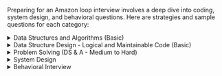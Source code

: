 Preparing for an Amazon loop interview involves a deep dive into coding, system design, and behavioral questions. Here are strategies and sample questions for each category:
<details>
  <summary> Data Structures and Algorithms (Basic) </summary>

## 1. Coding (Data Structures & Algorithms)
For this round, focus on fundamental data structures and algorithms. Practice problems on arrays, strings, linked lists, trees, graphs, sorting, searching, and dynamic programming.

### Two Sum
```cpp
vector<int> twoSum(vector<int>& nums, int target) {
    unordered_map<int, int> map;
    for (int i = 0; i < nums.size(); i++) {
        int complement = target - nums[i];
        if (map.find(complement) != map.end()) {
            return {map[complement], i};
        }
        map[nums[i]] = i;
    }
    return {};
}
```

### Reverse Linked List
```cpp
ListNode* reverseList(ListNode* head) {
    ListNode* prev = nullptr;
    while (head) {
        ListNode* next = head->next;
        head->next = prev;
        prev = head;
        head = next;
    }
    return prev;
}
```

### Valid Parentheses
```cpp
bool isValid(string s) {
    stack<char> stack;
    unordered_map<char, char> map = {{')', '('}, {'}', '{'}, {']', '['}};
    for (char c : s) {
        if (map.find(c) != map.end()) {
            if (stack.empty() || stack.top() != map[c]) return false;
            stack.pop();
        } else {
            stack.push(c);
        }
    }
    return stack.empty();
}
```

### Merge Intervals
```cpp
vector<vector<int>> merge(vector<vector<int>>& intervals) {
    if (intervals.empty()) return {};
    sort(intervals.begin(), intervals.end());
    vector<vector<int>> merged;
    merged.push_back(intervals[0]);
    for (auto& interval : intervals) {
        if (interval[0] <= merged.back()[1]) {
            merged.back()[1] = max(merged.back()[1], interval[1]);
        } else {
            merged.push_back(interval);
        }
    }
    return merged;
}
```

### Binary Tree Level Order Traversal
```cpp
vector<vector<int>> levelOrder(TreeNode* root) {
    vector<vector<int>> result;
    if (!root) return result;
    queue<TreeNode*> q;
    q.push(root);
    while (!q.empty()) {
        int size = q.size();
        vector<int> level;
        for (int i = 0; i < size; i++) {
            TreeNode* node = q.front();
            q.pop();
            level.push_back(node->val);
            if (node->left) q.push(node->left);
            if (node->right) q.push(node->right);
        }
        result.push_back(level);
    }
    return result;
}
```

### Longest Substring Without Repeating Characters
```cpp
int lengthOfLongestSubstring(string s) {
    vector<int> map(256, -1);
    int left = 0, right = 0, maxLength = 0;
    while (right < s.length()) {
        if (map[s[right]] != -1) {
            left = max(map[s[right]] + 1, left);
        }
        map[s[right]] = right;
        maxLength = max(maxLength, right - left + 1);
        right++;
    }
    return maxLength;
}
```

### Find Median from Data Stream
```cpp
class MedianFinder {
    priority_queue<int> maxHeap; // Left half
    priority_queue<int, vector<int>, greater<int>> minHeap; // Right half

public:
    void addNum(int num) {
        maxHeap.push(num);
        minHeap.push(maxHeap.top());
        maxHeap.pop();
        if (maxHeap.size() < minHeap.size()) {
            maxHeap.push(minHeap.top());
            minHeap.pop();
        }
    }
    
    double findMedian() {
        return maxHeap.size() > minHeap.size() ? maxHeap.top() : (maxHeap.top() + minHeap.top()) / 2.0;
    }
};
```

### Top K Frequent Elements
```cpp
vector<int> topKFrequent(vector<int>& nums, int k) {
    unordered_map<int, int> count;
    for (int num : nums) count[num]++;
    priority_queue<pair<int, int>> pq;
    for (auto& p : count) pq.push({p.second, p.first});
    vector<int> result;
    for (int i = 0; i < k; i++) {
        result.push_back(pq.top().second);
        pq.pop();
    }
    return result;
}
```

### Word Ladder
```cpp
int ladderLength(string beginWord, string endWord, vector<string>& wordList) {
    unordered_set<string> wordSet(wordList.begin(), wordList.end());
    if (wordSet.find(endWord) == wordSet.end()) {
        return 0;
    }

    queue<pair<string, int>> q;
    q.push({beginWord, 1});

    while (!q.empty()) {
        auto [currentWord, level] = q.front();
        q.pop();

        if (currentWord == endWord) {
            return level;
        }

        for (int i = 0; i < currentWord.size(); ++i) {
            string temp = currentWord;
            for (char c = 'a'; c <= 'z'; ++c) {
                temp[i] = c;
                if (temp == currentWord) continue;
                if (wordSet.find(temp) != wordSet.end()) {
                    q.push({temp, level + 1});
                    wordSet.erase(temp);
                }
            }
        }
    }

    return 0;
}
```

### Trapping Rain Water
```cpp
int trap(vector<int>& height) {
    int left = 0, right = height.size() - 1, leftMax = 0, rightMax = 0, water = 0;
    while (left < right) {
        if (height[left] < height[right]) {
            leftMax = max(leftMax, height[left]);
            water += leftMax - height[left];
            left++;
        } else {
            rightMax = max(rightMax, height[right]);
            water += rightMax - height[right];
            right--;
        }
    }
    return water;
}
```

### Preparation Tips
- Practice Regularly: Use platforms like LeetCode, HackerRank, and CodeSignal.
- Understand Fundamentals: Focus on time complexity, space complexity, and edge cases.
- Mock Interviews: Simulate real interview conditions with peers or using interview prep tools.
</details>

<details>
  <summary> Data Structure Design - Logical and Maintainable Code (Basic) </summary>
## 2. Coding (Ability to Write Logical & Maintainable Code)
Here, focus on writing clean, efficient, and well-structured code. Emphasize code readability, modularity, and proper use of data structures.

### LRU Cache Implementation
Operations:
*	put(key, value) – Insert or update key-value pair.
*	get(key) – Return the value if key exists, otherwise return -1.
Hint:
Use Hash Map + Doubly Linked List.
*	Hash map: For O(1) access to cache items.
*	Doubly linked list: To track usage order efficiently.

```cpp
class LRUCache {
    int capacity;
    list<int> lru;
    unordered_map<int, pair<int, list<int>::iterator>> cache;

public:
    LRUCache(int capacity) : capacity(capacity) {}

    int get(int key) {
        if (cache.find(key) == cache.end()) return -1;
        lru.erase(cache[key].second);
        lru.push_front(key);
        cache[key].second = lru.begin();
        return cache[key].first;
    }

    void put(int key, int value) {
        if (cache.find(key) != cache.end()) {
            lru.erase(cache[key].second);
        } else if (lru.size() >= capacity) {
            cache.erase(lru.back());
            lru.pop_back();
        }
        lru.push_front(key);
        cache[key] = {value, lru.begin()};
    }
};
```

### Design a Stack with Increment Operation
```cpp
class CustomStack {
    vector<int> stack;
    int maxSize;

public:
    CustomStack(int maxSize) : maxSize(maxSize) {}

    void push(int x) {
        if (stack.size() < maxSize) {
            stack.push_back(x);
        }
    }

    int pop() {
        if (stack.empty()) return -1;
        int val = stack.back();
        stack.pop_back();
        return val;
    }

    void increment(int k, int val) {
        for (int i = 0; i < min(k, (int)stack.size()); i++) {
            stack[i] += val;
        }
    }
};
```

### Flatten a Nested List Iterator
```cpp
class NestedIterator {
    vector<int> list;
    int index = 0;

    void flattenList(const vector<NestedInteger>& nestedList) {
        for (const auto& ni : nestedList) {
            if (ni.isInteger()) {
                list.push_back(ni.getInteger());
            } else {
                flattenList(ni.getList());
            }
        }
    }

public:
    NestedIterator(vector<NestedInteger> &nestedList) {
        flattenList(nestedList);
    }

    int next() {
        return list[index++];
    }

    bool hasNext() {
        return index < list.size();
    }
};
```

### Design Hit Counter
Operations:
*	hit(timestamp) – Record a hit at a given timestamp (in seconds).
*	getHits(timestamp) – Get the number of hits in the last 5 minutes (300 seconds).
Hint:
Use a Queue/Deque.
*	Store timestamps in the queue and remove expired hits.

```cpp
class HitCounter {
    deque<pair<int,int>> q;
public:   
    void hit(int timestamp) {
        if(!q.empty() && q.back().first == timestamp) {
            q.back().second++;
        } else {
            q.push_back({timestamp, 1});
        }
    }
    
    int getHits(int timestamp) {
        while(!q.empty() && q.front().first <= timestamp - 300) {
            q.pop_front();
        }
        int count = 0;
        for(auto &hit: q) {
            count += hit.second;
        }
        return count;
    }
};
```

### Serialize and Deserialize Binary Tree
```cpp
class Codec {
public:
    string serialize(TreeNode* root) {
        if (!root) return "null";
        return to_string(root->val) + "," + serialize(root->left) + "," + serialize(root->right);
    }

    TreeNode* deserialize(string data) {
        queue<string> q;
        string str;
        for (char c : data) {
            if (c == ',') {
                q.push(str);
                str = "";
            } else {
                str += c;
            }
        }
        if (!str.empty()) q.push(str);
        return deserializeHelper(q);
    }

private:
    TreeNode* deserializeHelper(queue<string>& q) {
        if (q.empty()) return nullptr;
        string str = q.front();
        q.pop();
        if (str == "null") return nullptr;
        TreeNode* root = new TreeNode(stoi(str));
        root->left = deserializeHelper(q);
        root->right = deserializeHelper(q);
        return root;
    }
};
```

### Design a Tic-Tac-Toe
```cpp
class TicTacToe {
    vector<int> rows, cols;
    int diag1, diag2, n;

public:
    TicTacToe(int n) : n(n), rows(n, 0), cols(n, 0), diag1(0), diag2(0) {}

    int move(int row, int col, int player) {
        int val = (player == 1) ? 1 : -1;
        rows[row] += val;
        cols[col] += val;
        if (row == col) diag1 += val;
        if (row + col == n - 1) diag2 += val;

        if (abs(rows[row]) == n || abs(cols[col]) == n || abs(diag1) == n || abs(diag2) == n) {
            return player;
        }
        return 0;
    }
};
```

### Design a Phone Directory
```cpp
class PhoneDirectory {
    queue<int> available;
    unordered_set<int> used;
    int maxNumbers;

public:
    PhoneDirectory(int maxNumbers) : maxNumbers(maxNumbers) {
        for (int i = 0; i < maxNumbers; i++) {
            available.push(i);
        }
    }

    int get() {
        if (available.empty()) return -1;
        int number = available.front();
        available.pop();
        used.insert(number);
        return number;
    }

    bool check(int number) {
        return used.find(number) == used.end();
    }

    void release(int number) {
        if (used.find(number) != used.end()) {
            used.erase(number);
            available.push(number);
        }
    }
};
```

### Design Circular Queue
Operations:
*	enQueue(value) – Insert value into the queue.
*	deQueue() – Remove value from the queue.
*	Front() – Get the front item.
*	Rear() – Get the rear item.
*	isEmpty() / isFull() – Check if the queue is empty or full.
Hint:
Use a Circular Array with head and tail pointers.

```cpp
class MyCircularQueue {
    vector<int> queue;
    int head, tail, size;

public:
    MyCircularQueue(int k) : queue(k), head(-1), tail(-1), size(0) {}

    bool enQueue(int value) {
        if (isFull()) return false;
        if (isEmpty()) head = 0;
        tail = (tail + 1) % queue.size();
        queue[tail] = value;
        size++;
        return true;
    }

    bool deQueue() {
        if (isEmpty()) return false;
        if (head == tail) {
            head = tail = -1;
        } else {
            head = (head + 1) % queue.size();
        }
        size--;
        return true;
    }

    int Front() {
        return isEmpty() ? -1 : queue[head];
    }

    int Rear() {
        return isEmpty() ? -1 : queue[tail];
    }

    bool isEmpty() {
        return size == 0;
    }

    bool isFull() {
        return size == queue.size();
    }
};
```

### Design a Key-Value Store
```cpp
class KeyValueStore {
    unordered_map<string, string> store;
    unordered_map<string, unordered_set<string>> prefixMap;

public:
    void put(string key, string value) {
        store[key] = value;
        for (int i = 1; i <= key.size(); i++) {
            prefixMap[key.substr(0, i)].insert(key);
        }
    }

    string get(string key) {
        return store.count(key) ? store[key] : "";
    }

    vector<string> searchByPrefix(string prefix) {
        if (!prefixMap.count(prefix)) return {};
        return vector<string>(prefixMap[prefix].begin(), prefixMap[prefix].end());
    }
};
```

### Design Rate Limiter
```cpp
class RateLimiter {
    unordered_map<string, queue<int>> userRequests;
    int limit, windowSize;

public:
    RateLimiter(int limit, int windowSize) : limit(limit), windowSize(windowSize) {}

    bool isAllowed(string userId, int timestamp) {
        if (userRequests[userId].size() < limit) {
            userRequests[userId].push(timestamp);
            return true;
        }

        while (!userRequests[userId].empty() && userRequests[userId].front() <= timestamp - windowSize) {
            userRequests[userId].pop();
        }

        if (userRequests[userId].size() < limit) {
            userRequests[userId].push(timestamp);
            return true;
        }

        return false;
    }
};
```
### Design a Twitter Clone
Operations:
*	postTweet(userId, tweetId) – Post a tweet.
*	getNewsFeed(userId) – Retrieve 10 most recent tweets from followed users.
*	follow(followerId, followeeId) – Follow a user.
*	unfollow(followerId, followeeId) – Unfollow a user.

Use Hash Map + Min-Heap/Priority Queue.
*	Hash map: To store user tweets.
*	Min-Heap: To retrieve the 10 most recent tweets.

```cpp
#include <unordered_map>
#include <set>
#include <vector>
#include <queue>

class Twitter {
    int timestamp = 0;
    std::unordered_map<int, std::set<int>> followers;
    std::unordered_map<int, std::vector<std::pair<int, int>>> tweets;

public:
    void postTweet(int userId, int tweetId) {
        tweets[userId].push_back({timestamp++, tweetId});
    }

    std::vector<int> getNewsFeed(int userId) {
        std::priority_queue<std::pair<int, int>> pq;
        for (auto &[time, tweet] : tweets[userId]) pq.push({time, tweet});
        for (auto followee : followers[userId])
            for (auto &[time, tweet] : tweets[followee])
                pq.push({time, tweet});

        std::vector<int> feed;
        while (!pq.empty() && feed.size() < 10) {
            feed.push_back(pq.top().second);
            pq.pop();
        }
        return feed;
    }

    void follow(int followerId, int followeeId) {
        if (followerId != followeeId) followers[followerId].insert(followeeId);
    }

    void unfollow(int followerId, int followeeId) {
        followers[followerId].erase(followeeId);
    }
};
```

### Design a File System
Operations:
*	mkdir(path) – Create a directory.
*	addContentToFile(path, content) – Add content to a file.
*	readContentFromFile(path) – Read the content of a file.
```cpp
#include <unordered_map>
#include <string>
#include <sstream>

class FileSystem {
    std::unordered_map<std::string, std::string> files;

public:
    bool mkdir(const std::string &path) {
        if (files.count(path)) return false;
        files[path] = "";
        return true;
    }

    void addContentToFile(const std::string &path, const std::string &content) {
        files[path] += content;
    }

    std::string readContentFromFile(const std::string &path) {
        return files[path];
    }
};
```

### Design a Snake Game
Operations:
*	move(direction) – Move the snake in a given direction and return the score.
*	Game over if the snake runs into itself or the wall.
Hint:
Use a Deque + Hash Set.
*	Deque: To track the snake’s body.
*	Hash set: To check collisions.

```cpp
#include <deque>
#include <unordered_set>
#include <vector>

class SnakeGame {
    int width, height, score = 0;
    std::deque<std::pair<int, int>> snake;  // Snake's body
    std::unordered_set<int> snakeSet;  // To check for collisions
    std::vector<std::pair<int, int>> food;  // Food positions
    int foodIndex = 0;

    int hash(int row, int col) { return row * width + col; }  // Hashing for 2D coordinates

public:
    SnakeGame(int width, int height, std::vector<std::pair<int, int>> food) 
        : width(width), height(height), food(food) {
        snake.push_back({0, 0});
        snakeSet.insert(hash(0, 0));
    }

    int move(std::string direction) {
        auto head = snake.front();
        if (direction == "U") head.first--;
        else if (direction == "D") head.first++;
        else if (direction == "L") head.second--;
        else if (direction == "R") head.second++;

        // Check for boundary or self-collision
        int newHeadHash = hash(head.first, head.second);
        if (head.first < 0 || head.first >= height || head.second < 0 || head.second >= width ||
            (snakeSet.count(newHeadHash) && newHeadHash != hash(snake.back().first, snake.back().second)))
            return -1;  // Game over

        snake.push_front(head);
        snakeSet.insert(newHeadHash);

        // Eat food
        if (foodIndex < food.size() && head == food[foodIndex]) {
            score++;
            foodIndex++;
        } else {  // Remove tail if no food eaten
            auto tail = snake.back();
            snake.pop_back();
            snakeSet.erase(hash(tail.first, tail.second));
        }

        return score;
    }
};
```

### Design a Time-Based Key-Value Store
Operations:
*	set(key, value, timestamp) – Store a key-value pair with a timestamp.
*	get(key, timestamp) – Retrieve the value for a key at the latest timestamp ≤ the given timestamp.
Hint:
Use a Hash Map + Sorted List/Map.
*	Hash map: For fast access by key.
*	Sorted list: To store values with timestamps.

```cpp
#include <unordered_map>
#include <map>

class TimeMap {
    std::unordered_map<std::string, std::map<int, std::string>> store;

public:
    void set(const std::string &key, const std::string &value, int timestamp) {
        store[key][timestamp] = value;
    }

    std::string get(const std::string &key, int timestamp) {
        auto it = store[key].upper_bound(timestamp);
        if (it == store[key].begin()) return "";  // No valid timestamp found
        return std::prev(it)->second;
    }
};
```

### Design an Autocomplete System
Operations:
*	input(c) – Accept a character input and suggest top 3 phrases that start with the current prefix.

Hint:
Use a Trie + Hash Map.
*	Trie: For prefix matching.
*	Hash map: To store sentence frequencies.

```cpp
#include <unordered_map>
#include <vector>
#include <string>
#include <algorithm>

class AutocompleteSystem {
    std::unordered_map<std::string, int> frequency;
    std::string currentInput;

public:
    AutocompleteSystem(const std::vector<std::pair<std::string, int>> &sentences) {
        for (const auto &[sentence, freq] : sentences) {
            frequency[sentence] = freq;
        }
    }

    std::vector<std::string> input(char c) {
        if (c == '#') {  // Store the current input
            frequency[currentInput]++;
            currentInput.clear();
            return {};
        }

        currentInput += c;
        std::vector<std::pair<int, std::string>> matches;

        // Find all matching sentences
        for (const auto &[sentence, freq] : frequency) {
            if (sentence.find(currentInput) == 0) {
                matches.emplace_back(-freq, sentence);  // Use negative freq for sorting
            }
        }

        // Sort by frequency and lexicographical order
        std::sort(matches.begin(), matches.end());
        std::vector<std::string> result;
        for (int i = 0; i < std::min(3, (int)matches.size()); ++i) {
            result.push_back(matches[i].second);
        }
        return result;
    }
};
```

### Design a Data Structure for O(1) Insert, Delete, and Random Retrieval
Operations:
*	insert(val) – Insert a value.
*	remove(val) – Remove a value.
*	getRandom() – Return a random value from the set.

Hint:
Use Hash Map + Dynamic Array.
*	Hash map: For fast lookups.
*	Array: To get random elements efficiently.
```cpp
#include <unordered_map>
#include <vector>
#include <cstdlib>

class RandomizedSet {
    std::unordered_map<int, int> map;
    std::vector<int> data;

public:
    bool insert(int val) {
        if (map.count(val)) return false;
        map[val] = data.size();
        data.push_back(val);
        return true;
    }

    bool remove(int val) {
        if (!map.count(val)) return false;
        int lastElement = data.back();
        int index = map[val];
        data[index] = lastElement;
        map[lastElement] = index;
        data.pop_back();
        map.erase(val);
        return true;
    }

    int getRandom() {
        return data[rand() % data.size()];
    }
};
```

### Design a Leaderboard System
Operations:
*	addScore(playerId, score) – Add score for a player.
*	top(K) – Get the top K players.
*	reset(playerId) – Reset the score of a player to 0.
Hint:
Use a Hash Map + Priority Queue.
```cpp
#include <unordered_map>
#include <map>

class Leaderboard {
    std::unordered_map<int, int> playerScores;  // playerId -> score
    std::map<int, int, std::greater<>> scores;  // score -> count of players

public:
    void addScore(int playerId, int score) {
        int oldScore = playerScores[playerId];
        if (oldScore > 0) {
            scores[oldScore]--;
            if (scores[oldScore] == 0) scores.erase(oldScore);
        }
        int newScore = oldScore + score;
        playerScores[playerId] = newScore;
        scores[newScore]++;
    }

    int top(int K) {
        int sum = 0;
        for (auto &[score, count] : scores) {
            int take = std::min(K, count);
            sum += take * score;
            K -= take;
            if (K == 0) break;
        }
        return sum;
    }

    void reset(int playerId) {
        int score = playerScores[playerId];
        scores[score]--;
        if (scores[score] == 0) scores.erase(score);
        playerScores.erase(playerId);
    }
};
```

### Preparation Tips
- Code Readability: Use meaningful variable names and comments to describe the logic.
- Modular Code: Break down the problem into functions and classes.
- Edge Cases: Consider and handle edge cases thoroughly.
</details>

<details>
    <summary> Problem Solving (DS & A - Medium to Hard) </summary>
## 3. Coding (Problem Solving Focused Session)
This round emphasizes problem-solving skills and the ability to think through complex problems.

### Word Search
```cpp
bool exist(vector<vector<char>>& board, string word) {
    int m = board.size(), n = board[0].size();
    for (int i = 0; i < m; i++) {
        for (int j = 0; j < n; j++) {
            if (dfs(board, word, i, j, 0)) return true;
        }
    }
    return false;
}

bool dfs(vector<vector<char>>& board, string& word, int i, int j, int k) {
    if (k == word.size()) return true;
    if (i < 0 || i >= board.size() || j < 0 || j >= board[0].size() || board[i][j] != word[k]) return false;
    char tmp = board[i][j];
    board[i][j] = '#';
    bool found = dfs(board, word, i + 1, j, k + 1) ||
                 dfs(board, word, i - 1, j, k + 1) ||
                 dfs(board, word, i, j + 1, k + 1) ||
                 dfs(board, word, i, j - 1, k + 1);
    board[i][j] = tmp;
    return found;
}
```

### Course Schedule
```cpp
bool canFinish(int numCourses, vector<vector<int>>& prerequisites) {
    vector<vector<int>> graph(numCourses);
    vector<int> inDegree(numCourses, 0);
    for (auto& pre : prerequisites) {
        graph[pre[1]].push_back(pre[0]);
        inDegree[pre[0]]++;
    }
    queue<int> q;
    for (int i = 0; i < numCourses; i++) {
        if (inDegree[i] == 0) q.push(i);
    }
    int count = 0;
    while (!q.empty()) {
        int course = q.front();
        q.pop();
        count++;
        for (int nextCourse : graph[course]) {
            if (--inDegree[nextCourse] == 0) q.push(nextCourse);
        }
    }
    return count == numCourses;
}
```

### Merge k Sorted Lists
```cpp
ListNode* mergeKLists(vector<ListNode*>& lists) {
    auto comp = [](ListNode* a, ListNode* b) { return a->val > b->val; };
    priority_queue<ListNode*, vector<ListNode*>, decltype(comp)> pq(comp);
    for (auto list : lists) {
        if (list) pq.push(list);
    }
    ListNode* dummy = new ListNode(0), *tail = dummy;
    while (!pq.empty()) {
        ListNode* node = pq.top();
        pq.pop();
        tail->next = node;
        tail = node;
        if (node->next) pq.push(node->next);
    }
    return dummy->next;
}
```

### Clone Graph
```cpp
Node* cloneGraph(Node* node) {
    if (!node) return nullptr;
    unordered_map<Node*, Node*> visited;
    return cloneGraphDFS(node, visited);
}

Node* cloneGraphDFS(Node* node, unordered_map<Node*, Node*>& visited) {
    if (visited.count(node)) return visited[node];
    Node* clone = new Node(node->val);
    visited[node] = clone;
    for (Node* neighbor : node->neighbors) {
        clone->neighbors.push_back(cloneGraphDFS(neighbor, visited));
    }
    return clone;
}
```

### Largest Rectangle in Histogram
```cpp
int largestRectangleArea(vector<int>& heights) {
    stack<int> s;
    heights.push_back(0);
    int maxArea = 0;
    for (int i = 0; i < heights.size(); i++) {
        while (!s.empty() && heights[s.top()] > heights[i]) {
            int height = heights[s.top()];
            s.pop();
            int width = s.empty() ? i : i - s.top() - 1;
            maxArea = max(maxArea, height * width);
        }
        s.push(i);
    }
    return maxArea;
}
```

### Sliding Window Maximum
```cpp
vector<int> maxSlidingWindow(vector<int>& nums, int k) {
    deque<int> dq;
    vector<int> result;
    for (int i = 0; i < nums.size(); i++) {
        if (!dq.empty() && dq.front() == i - k) dq.pop_front();
        while (!dq.empty() && nums[dq.back()] < nums[i]) dq.pop_back();
        dq.push_back(i);
        if (i >= k - 1) result.push_back(nums[dq.front()]);
    }
    return result;
}
```

### Implement Trie (Prefix Tree)
```cpp
class Trie {
private:
    struct TrieNode {
        unordered_map<char, TrieNode*> children;
        bool isEndOfWord = false;
    };

    TrieNode* root;

public:
    Trie() {
        root = new TrieNode();
    }

    void insert(string word) {
        TrieNode* node = root;
        for (char c : word) {
            if (!node->children[c]) {
                node->children[c] = new TrieNode();
            }
            node = node->children[c];
        }
        node->isEndOfWord = true;
    }

    bool search(string word) {
        TrieNode* node = root;
        for (char c : word) {
            if (!node->children[c]) return false;
            node = node->children[c];
        }
        return node->isEndOfWord;
    }

    bool startsWith(string prefix) {
        TrieNode* node = root;
        for (char c : prefix) {
            if (!node->children[c]) return false;
            node = node->children[c];
        }
        return true;
    }
};
```

### Implement LRU Cache
```cpp
class LRUCache {
    int capacity;
    list<pair<int, int>> cache;
    unordered_map<int, list<pair<int, int>>::iterator> map;

public:
    LRUCache(int capacity) : capacity(capacity) {}

    int get(int key) {
        if (map.find(key) == map.end()) return -1;
        cache.splice(cache.begin(), cache, map[key]);
        return map[key]->second;
    }

    void put(int key, int value) {
        if (map.find(key) != map.end()) {
            cache.splice(cache.begin(), cache, map[key]);
            map[key]->second = value;
        } else {
            if (cache.size() == capacity) {
                map.erase(cache.back().first);
                cache.pop_back();
            }
            cache.push_front({key, value});
            map[key] = cache.begin();
        }
    }
};
```

### Design Hit Counter
```cpp
class HitCounter {
    queue<pair<int, int>> hits;

public:
    void hit(int timestamp) {
        if (!hits.empty() && hits.back().first == timestamp) {
            hits.back().second++;
        } else {
            hits.push({timestamp, 1});
        }
    }

    int getHits(int timestamp) {
        while (!hits.empty() && hits.front().first <= timestamp - 300) {
            hits.pop();
        }
        int count = 0;
        for (auto& hit : hits) {
            count += hit.second;
        }
        return count;
    }
};
```

### Median of Two Sorted Arrays
```cpp
double findMedianSortedArrays(vector<int>& nums1, vector<int>& nums2) {
    int m = nums1.size(), n = nums2.size();
    if (m > n) return findMedianSortedArrays(nums2, nums1);
    int low = 0, high = m, halfLen = (m + n + 1) / 2;
    while (low <= high) {
        int i = (low + high) / 2;
        int j = halfLen - i;
        if (i < m && nums1[i] < nums2[j - 1]) {
            low = i + 1;
        } else if (i > 0 && nums1[i - 1] > nums2[j]) {
            high = i - 1;
        } else {
            int maxLeft = 0;
            if (i == 0) maxLeft = nums2[j - 1];
            else if (j == 0) maxLeft = nums1[i - 1];
            else maxLeft = max(nums1[i - 1], nums2[j - 1]);
            if ((m + n) % 2 == 1) return maxLeft;
            int minRight = 0;
            if (i == m) minRight = nums2[j];
            else if (j == n) minRight = nums1[i];
            else minRight = min(nums1[i], nums2[j]);
            return (maxLeft + minRight) / 2.0;
        }
    }
    return 0.0;
}
```

### Preparation Tips
- Optimize: Aim for optimal solutions, not just correct ones.
- Dry Run: Walk through your solution with sample inputs.
- Edge Cases: Consider edge cases and handle them.
</details>
<details>
    <summary> System Design</summary>
## 4. System Design
This round tests your ability to design large-scale distributed systems.

1. Design a URL Shortener
    Key Points: Database schema, generating unique short URLs, handling collisions, scaling, and analytics.
2. Design a Chat System
    Key Points: Real-time messaging, user presence, message storage, and retrieval.
3. Design a Rate Limiter
    Key Points: Throttling, sliding window algorithm, distributed environment.
4. Design a Social Media Feed
    Key Points: Feed generation, ranking algorithms, caching, handling high read/write throughput.
5. Design a File Storage Service (like Dropbox)
    Key Points: File metadata storage, versioning, chunking large files, sync across devices.
6. Design an Online Bookstore
    Key Points: Inventory management, search, recommendation system, payment processing.
7. Design a Notification System
    Key Points: Push notifications, email, SMS, delivery guarantees, rate limiting.
8. Design a Search Autocomplete System
    Key Points: Trie data structure, caching, ranking results.
9. Design a Ride Sharing Service
    Key Points: Matching algorithms, handling surge pricing, route optimization.
10. Design a Video Streaming Service
    Key Points: Video encoding, CDN, handling high concurrency, recommendations.

### Preparation Tips
- High-Level Architecture: Start with a high-level architecture and dive into details.
- Trade-offs: Discuss trade-offs and justify your design choices.
- Scalability: Consider scalability and performance implications.
- Diagrams: Use diagrams to illustrate your design.
</details>
<details>
    <summary> Behavioral Interview </summary>
## 5. Behavioral Interview
Amazon's behavioral interviews focus on their Leadership Principles. Prepare examples from your experience that demonstrate these principles.

#### Sample Questions
1. Tell me about a time you demonstrated leadership.
2. Describe a time you took a calculated risk.
3. How do you handle a disagreement with a team member?
4. Give an example of a time you delivered results under tight deadlines.
5. Describe a situation where you showed customer obsession.
6. Tell me about a time you failed and how you handled it.
7. How do you prioritize tasks when you have multiple deadlines?
8. Describe a time you innovated on a project.
9. Give an example of a time you had to earn trust from a stakeholder.
10. Describe a situation where you went above and beyond for a customer.

### Preparation Tips
- STAR Method: Use the Situation, Task, Action, Result method to structure your responses.
- Leadership Principles: Familiarize yourself with Amazon's Leadership Principles and align your examples with them.
- Practice: Practice your responses to ensure clarity and confidence.
</details>
